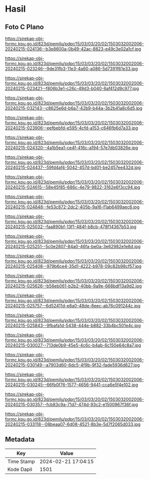 # Hasil

## Foto C Plano

https://sirekap-obj-formc.kpu.go.id/823d/pemilu/pdpr/15/03/03/20/02/1503032002006-20240215-024136--b3e8600a-0b49-42ac-8823-e49c3e02a1cf.jpg

https://sirekap-obj-formc.kpu.go.id/823d/pemilu/pdpr/15/03/03/20/02/1503032002006-20240215-023246--9de31fb3-11e3-4a60-a086-5d7391f61e33.jpg

https://sirekap-obj-formc.kpu.go.id/823d/pemilu/pdpr/15/03/03/20/02/1503032002006-20240215-023421--f806b3e1-c26c-49d3-b040-6af412d9c977.jpg

https://sirekap-obj-formc.kpu.go.id/823d/pemilu/pdpr/15/03/03/20/02/1503032002006-20240215-032143--c8625e6d-b6a7-42b9-b44a-3b2b41a8c6d5.jpg

https://sirekap-obj-formc.kpu.go.id/823d/pemilu/pdpr/15/03/03/20/02/1503032002006-20240215-023906--eefbebfd-e595-4cfd-a153-c646fb6d7a33.jpg

https://sirekap-obj-formc.kpu.go.id/823d/pemilu/pdpr/15/03/03/20/02/1503032002006-20240215-024320--4a1b5ea1-ce4f-416c-a194-57e7db03826e.jpg

https://sirekap-obj-formc.kpu.go.id/823d/pemilu/pdpr/15/03/03/20/02/1503032002006-20240215-024437--59fd4af4-5042-457d-bd01-be2457ee432d.jpg

https://sirekap-obj-formc.kpu.go.id/823d/pemilu/pdpr/15/03/03/20/02/1503032002006-20240215-024615--58e45f85-686c-4e79-9822-3162e6f3cc94.jpg

https://sirekap-obj-formc.kpu.go.id/823d/pemilu/pdpr/15/03/03/20/02/1503032002006-20240215-024848--fe53c872-2dc2-405b-9a16-f1ab6499aec6.jpg

https://sirekap-obj-formc.kpu.go.id/823d/pemilu/pdpr/15/03/03/20/02/1503032002006-20240215-025032--faa890bf-13f1-484f-b8cb-478f14367b53.jpg

https://sirekap-obj-formc.kpu.go.id/823d/pemilu/pdpr/15/03/03/20/02/1503032002006-20240215-025251--5c0e2807-84a0-46fa-be0a-3e62982e1e8d.jpg

https://sirekap-obj-formc.kpu.go.id/823d/pemilu/pdpr/15/03/03/20/02/1503032002006-20240215-025408--979b6ce4-35d1-4222-b978-09c82b98cf57.jpg

https://sirekap-obj-formc.kpu.go.id/823d/pemilu/pdpr/15/03/03/20/02/1503032002006-20240215-025626--b56eb061-b2b2-40bb-9a9e-668bdf13a9d2.jpg

https://sirekap-obj-formc.kpu.go.id/823d/pemilu/pdpr/15/03/03/20/02/1503032002006-20240215-025757--6d52411d-e8a0-48de-8eec-ab76c091244c.jpg

https://sirekap-obj-formc.kpu.go.id/823d/pemilu/pdpr/15/03/03/20/02/1503032002006-20240215-025843--9fbafa1d-5438-444e-b882-33b4bc501e4c.jpg

https://sirekap-obj-formc.kpu.go.id/823d/pemilu/pdpr/15/03/03/20/02/1503032002006-20240215-030027--713de0b9-45e5-4c6c-b4ab-6c150e64c8a7.jpg

https://sirekap-obj-formc.kpu.go.id/823d/pemilu/pdpr/15/03/03/20/02/1503032002006-20240215-030149--a7903d60-6dc5-4f9b-9f32-fade5936d627.jpg

https://sirekap-obj-formc.kpu.go.id/823d/pemilu/pdpr/15/03/03/20/02/1503032002006-20240215-030245--66fb0f76-1577-4656-9441-cca6e5f4e102.jpg

https://sirekap-obj-formc.kpu.go.id/823d/pemilu/pdpr/15/03/03/20/02/1503032002006-20240215-030357--fcb83c9a-71d7-474d-93c2-e1500967f36f.jpg

https://sirekap-obj-formc.kpu.go.id/823d/pemilu/pdpr/15/03/03/20/02/1503032002006-20240215-033118--08beaa07-6d08-4521-8b3e-5d7f2065d033.jpg


## Metadata

| Key        | Value               |
| ---------- | ------------------- |
| Time Stamp | 2024-02-21 17:04:15 |
| Kode Dapil | 1501                |



